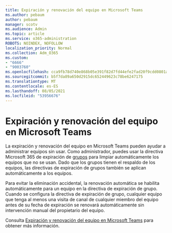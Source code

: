 ```yaml
---
title: Expiración y renovación del equipo en Microsoft Teams
ms.author: pebaum
author: pebaum
manager: scotv
ms.audience: Admin
ms.topic: article
ms.service: o365-administration
ROBOTS: NOINDEX, NOFOLLOW
localization_priority: Normal
ms.collection: Adm_O365
ms.custom:
- "6666"
- "9003760"
ms.openlocfilehash: cca9fb78d740e868b05e391f82d7fd44efe2fad20f9cdd0801ae05dbfa410a05
ms.sourcegitcommit: b5f7da89a650d2915dc652449623c78be6247175
ms.translationtype: MT
ms.contentlocale: es-ES
ms.lasthandoff: 08/05/2021
ms.locfileid: "53956676"
---
```

# <a name="team-expiration-and-renewal-in-microsoft-teams"></a>Expiración y renovación del equipo en Microsoft Teams

La expiración y renovación del equipo en Microsoft Teams pueden ayudar a administrar equipos sin usar. Como administrador, puedes usar la directiva Microsoft 365 de expiración de [grupos](https://docs.microsoft.com/microsoft-365/admin/create-groups/office-365-groups-expiration-policy) para limpiar automáticamente los equipos que no se usan. Dado que los grupos tienen el respaldo de los equipos, las directivas de expiración de grupos también se aplican automáticamente a los equipos.

Para evitar la eliminación accidental, la renovación automática se habilita automáticamente para un equipo en la directiva de expiración de grupo. Cuando se configura la directiva de expiración de grupo, cualquier equipo que tenga al menos una visita de canal de cualquier miembro del equipo antes de su fecha de expiración se renovará automáticamente sin intervención manual del propietario del equipo.  

Consulta [Expiración y renovación del equipo en Microsoft Teams](https://docs.microsoft.com/microsoftteams/team-expiration-renewal) para obtener más información.
